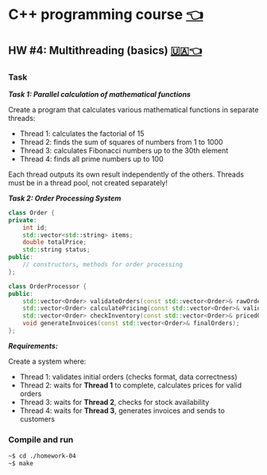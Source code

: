 # C++ programming course [👈](../README-EN.md)

## HW #4: Multithreading (basics) [🇺🇦👈](./README.md)

### Task

***Task 1: Parallel calculation of mathematical functions***

Create a program that calculates various mathematical functions in separate threads:

- Thread 1: calculates the factorial of 15
- Thread 2: finds the sum of squares of numbers from 1 to 1000
- Thread 3: calculates Fibonacci numbers up to the 30th element
- Thread 4: finds all prime numbers up to 100

Each thread outputs its own result independently of the others. Threads must be in a thread pool, not created separately!

***Task 2: Order Processing System***

```cpp
class Order {
private:
    int id;
    std::vector<std::string> items;
    double totalPrice;
    std::string status;
public:
    // constructors, methods for order processing
};

class OrderProcessor {
public:
    std::vector<Order> validateOrders(const std::vector<Order>& rawOrders);
    std::vector<Order> calculatePricing(const std::vector<Order>& validOrders);
    std::vector<Order> checkInventory(const std::vector<Order>& pricedOrders);
    void generateInvoices(const std::vector<Order>& finalOrders);
};
```

***Requirements:***

Create a system where:

- Thread 1: validates initial orders (checks format, data correctness)
- Thread 2: waits for **Thread 1** to complete, calculates prices for valid orders
- Thread 3: waits for **Thread 2**, checks for stock availability
- Thread 4: waits for **Thread 3**, generates invoices and sends to customers

### Compile and run

```bash
~$ cd ./homework-04
~$ make
```
